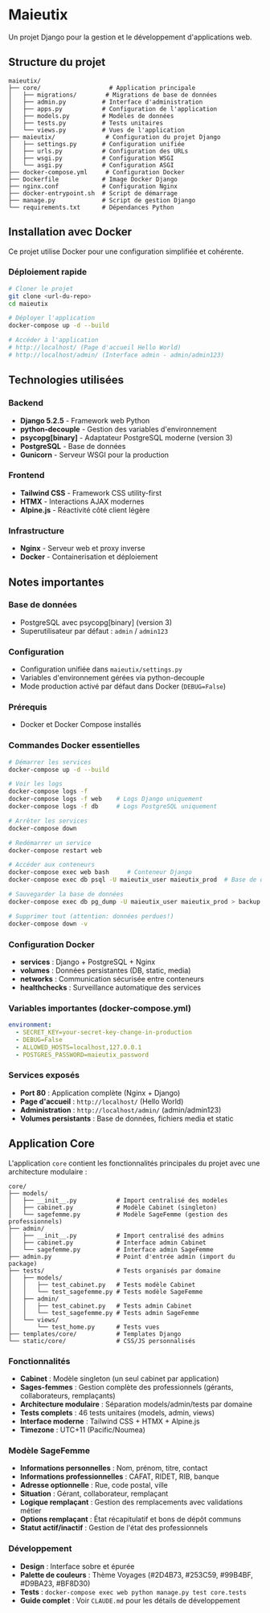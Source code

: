# Maieutix

Un projet Django pour la gestion et le développement d'applications web.

## Structure du projet

```
maieutix/
├── core/                   # Application principale
│   ├── migrations/        # Migrations de base de données
│   ├── admin.py          # Interface d'administration
│   ├── apps.py           # Configuration de l'application
│   ├── models.py         # Modèles de données
│   ├── tests.py          # Tests unitaires
│   └── views.py          # Vues de l'application
├── maieutix/              # Configuration du projet Django
│   ├── settings.py       # Configuration unifiée
│   ├── urls.py           # Configuration des URLs
│   ├── wsgi.py           # Configuration WSGI
│   └── asgi.py           # Configuration ASGI
├── docker-compose.yml     # Configuration Docker
├── Dockerfile            # Image Docker Django
├── nginx.conf            # Configuration Nginx
├── docker-entrypoint.sh  # Script de démarrage
├── manage.py             # Script de gestion Django
└── requirements.txt      # Dépendances Python
```

## Installation avec Docker

Ce projet utilise Docker pour une configuration simplifiée et cohérente.

### Déploiement rapide
```bash
# Cloner le projet
git clone <url-du-repo>
cd maieutix

# Déployer l'application
docker-compose up -d --build

# Accéder à l'application
# http://localhost/ (Page d'accueil Hello World)
# http://localhost/admin/ (Interface admin - admin/admin123)
```

## Technologies utilisées

### Backend
- **Django 5.2.5** - Framework web Python
- **python-decouple** - Gestion des variables d'environnement
- **psycopg[binary]** - Adaptateur PostgreSQL moderne (version 3)
- **PostgreSQL** - Base de données
- **Gunicorn** - Serveur WSGI pour la production

### Frontend
- **Tailwind CSS** - Framework CSS utility-first
- **HTMX** - Interactions AJAX modernes
- **Alpine.js** - Réactivité côté client légère

### Infrastructure
- **Nginx** - Serveur web et proxy inverse
- **Docker** - Containerisation et déploiement

## Notes importantes

### Base de données
- PostgreSQL avec psycopg[binary] (version 3)
- Superutilisateur par défaut : `admin` / `admin123`

### Configuration
- Configuration unifiée dans `maieutix/settings.py`
- Variables d'environnement gérées via python-decouple
- Mode production activé par défaut dans Docker (`DEBUG=False`)

### Prérequis
- Docker et Docker Compose installés

### Commandes Docker essentielles
```bash
# Démarrer les services
docker-compose up -d --build

# Voir les logs
docker-compose logs -f
docker-compose logs -f web    # Logs Django uniquement
docker-compose logs -f db     # Logs PostgreSQL uniquement

# Arrêter les services
docker-compose down

# Redémarrer un service
docker-compose restart web

# Accéder aux conteneurs
docker-compose exec web bash     # Conteneur Django
docker-compose exec db psql -U maieutix_user maieutix_prod  # Base de données

# Sauvegarder la base de données
docker-compose exec db pg_dump -U maieutix_user maieutix_prod > backup.sql

# Supprimer tout (attention: données perdues!)
docker-compose down -v
```

### Configuration Docker
- **services** : Django + PostgreSQL + Nginx
- **volumes** : Données persistantes (DB, static, media)
- **networks** : Communication sécurisée entre conteneurs
- **healthchecks** : Surveillance automatique des services

### Variables importantes (docker-compose.yml)
```yaml
environment:
  - SECRET_KEY=your-secret-key-change-in-production
  - DEBUG=False
  - ALLOWED_HOSTS=localhost,127.0.0.1
  - POSTGRES_PASSWORD=maieutix_password
```

### Services exposés
- **Port 80** : Application complète (Nginx + Django)
- **Page d'accueil** : `http://localhost/` (Hello World)
- **Administration** : `http://localhost/admin/` (admin/admin123)
- **Volumes persistants** : Base de données, fichiers media et static

## Application Core

L'application `core` contient les fonctionnalités principales du projet avec une architecture modulaire :

```
core/
├── models/
│   ├── __init__.py           # Import centralisé des modèles
│   ├── cabinet.py            # Modèle Cabinet (singleton)
│   └── sagefemme.py          # Modèle SageFemme (gestion des professionnels)
├── admin/
│   ├── __init__.py           # Import centralisé des admins
│   ├── cabinet.py            # Interface admin Cabinet
│   └── sagefemme.py          # Interface admin SageFemme
├── admin.py                  # Point d'entrée admin (import du package)
├── tests/                    # Tests organisés par domaine
│   ├── models/
│   │   ├── test_cabinet.py   # Tests modèle Cabinet
│   │   └── test_sagefemme.py # Tests modèle SageFemme
│   ├── admin/
│   │   ├── test_cabinet.py   # Tests admin Cabinet
│   │   └── test_sagefemme.py # Tests admin SageFemme
│   └── views/
│       └── test_home.py      # Tests vues
├── templates/core/           # Templates Django
└── static/core/              # CSS/JS personnalisés
```

### Fonctionnalités
- **Cabinet** : Modèle singleton (un seul cabinet par application)
- **Sages-femmes** : Gestion complète des professionnels (gérants, collaborateurs, remplaçants)
- **Architecture modulaire** : Séparation models/admin/tests par domaine
- **Tests complets** : 46 tests unitaires (models, admin, views)
- **Interface moderne** : Tailwind CSS + HTMX + Alpine.js
- **Timezone** : UTC+11 (Pacific/Noumea)

### Modèle SageFemme
- **Informations personnelles** : Nom, prénom, titre, contact
- **Informations professionnelles** : CAFAT, RIDET, RIB, banque
- **Adresse optionnelle** : Rue, code postal, ville
- **Situation** : Gérant, collaborateur, remplaçant
- **Logique remplaçant** : Gestion des remplacements avec validations métier
- **Options remplaçant** : État récapitulatif et bons de dépôt communs
- **Statut actif/inactif** : Gestion de l'état des professionnels

### Développement
- **Design** : Interface sobre et épurée
- **Palette de couleurs** : Thème Voyages (#2D4B73, #253C59, #99B4BF, #D9BA23, #BF8D30)
- **Tests** : `docker-compose exec web python manage.py test core.tests`
- **Guide complet** : Voir `CLAUDE.md` pour les détails de développement